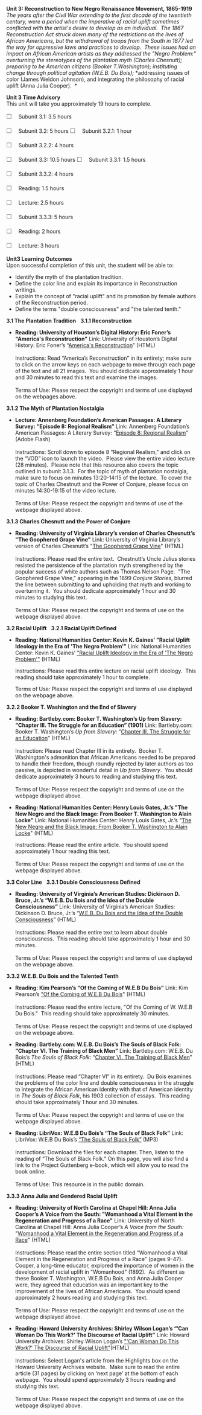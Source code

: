 **Unit 3: Reconstruction to New Negro Renaissance Movement, 1865-1919**
<span id="3"></span> 
*The years after the Civil War extending to the first decade of the
twentieth century, were a period when the imperative of racial uplift
sometimes conflicted with the artist's desire to develop as an
individual.  The 1867 Reconstruction Act struck down many of the
restrictions on the lives of African Americans, but the withdrawal of
troops from the South in 1877 led the way for oppressive laws and
practices to develop.  These issues had an impact on African American
artists as they addressed the "Negro Problem:" overturning the
stereotypes of the plantation myth (Charles Chesnutt); preparing to be
American citizens (Booker T.Washington); instituting change through
political agitation (W.E.B. Du Bois);* *addressing issues of color
(James Weldon Johnson), and integrating the philosophy of racial uplift
(Anna Julia Cooper).  *

**Unit 3 Time Advisory**  
This unit will take you approximately 19 hours to complete.  
  
 <span
style="color: rgb(85, 85, 85); font-family: 'Myriad Pro', 'Gill Sans', 'Gill Sans MT', Calibri, sans-serif; font-size: 16px; line-height: 24px; text-align: left; -webkit-text-size-adjust: none; ">☐
   </span>Subunit 3.1: 3.5 hours  
  
 <span
style="color: rgb(85, 85, 85); font-family: 'Myriad Pro', 'Gill Sans', 'Gill Sans MT', Calibri, sans-serif; font-size: 16px; line-height: 24px; text-align: left; -webkit-text-size-adjust: none; ">☐
   </span>Subunit 3.2: 5 hours
<span
style="color: rgb(85, 85, 85); font-family: 'Myriad Pro', 'Gill Sans', 'Gill Sans MT', Calibri, sans-serif; font-size: 16px; line-height: 24px; text-align: left; -webkit-text-size-adjust: none; ">☐
   </span>Subunit 3.2.1: 1 hour  
  
 <span
style="color: rgb(85, 85, 85); font-family: 'Myriad Pro', 'Gill Sans', 'Gill Sans MT', Calibri, sans-serif; font-size: 16px; line-height: 24px; text-align: left; -webkit-text-size-adjust: none; ">☐
   </span>Subunit 3.2.2: 4 hours

<span
style="color: rgb(85, 85, 85); font-family: 'Myriad Pro', 'Gill Sans', 'Gill Sans MT', Calibri, sans-serif; font-size: 16px; line-height: 24px; text-align: left; -webkit-text-size-adjust: none; ">☐
   </span>Subunit 3.3: 10.5 hours
<span
style="color: rgb(85, 85, 85); font-family: 'Myriad Pro', 'Gill Sans', 'Gill Sans MT', Calibri, sans-serif; font-size: 16px; line-height: 24px; text-align: left; -webkit-text-size-adjust: none; ">☐
   </span>Subunit 3.3.1: 1.5 hours  
  
 <span
style="color: rgb(85, 85, 85); font-family: 'Myriad Pro', 'Gill Sans', 'Gill Sans MT', Calibri, sans-serif; font-size: 16px; line-height: 24px; text-align: left; -webkit-text-size-adjust: none; ">☐
   </span>Subunit 3.3.2: 4 hours

<span
style="color: rgb(85, 85, 85); font-family: 'Myriad Pro', 'Gill Sans', 'Gill Sans MT', Calibri, sans-serif; font-size: 16px; line-height: 24px; text-align: left; -webkit-text-size-adjust: none; ">☐
   </span>Reading: 1.5 hours  
  
 <span
style="color: rgb(85, 85, 85); font-family: 'Myriad Pro', 'Gill Sans', 'Gill Sans MT', Calibri, sans-serif; font-size: 16px; line-height: 24px; text-align: left; -webkit-text-size-adjust: none; ">☐
   </span>Lecture: 2.5 hours

<span
style="color: rgb(85, 85, 85); font-family: 'Myriad Pro', 'Gill Sans', 'Gill Sans MT', Calibri, sans-serif; font-size: 16px; line-height: 24px; text-align: left; -webkit-text-size-adjust: none; ">☐
   </span>Subunit 3.3.3: 5 hours

<span
style="color: rgb(85, 85, 85); font-family: 'Myriad Pro', 'Gill Sans', 'Gill Sans MT', Calibri, sans-serif; font-size: 16px; line-height: 24px; text-align: left; -webkit-text-size-adjust: none; ">☐
   </span>Reading: 2 hours  
  
 <span
style="color: rgb(85, 85, 85); font-family: 'Myriad Pro', 'Gill Sans', 'Gill Sans MT', Calibri, sans-serif; font-size: 16px; line-height: 24px; text-align: left; -webkit-text-size-adjust: none; ">☐
   </span>Lecture: 3 hours

**Unit3 Learning Outcomes**  
Upon successful completion of this unit, the student will be able to:  
-   Identify the myth of the plantation tradition.
-   Define the color line and explain its importance in Reconstruction
    writings.
-   Explain the concept of "racial uplift" and its promotion by female
    authors of the Reconstruction period.
-   Define the terms "double consciousness" and "the talented tenth."

**3.1 The Plantation Tradition** <span id="3.1"></span> 
**3.1.1 Reconstruction** <span id="3.1.1"></span> 
-   **Reading: University of Houston’s Digital History: Eric Foner’s
    “America's Reconstruction”**
    Link: University of Houston’s Digital History: Eric Foner’s
    “[America's
    Reconstruction](http://www.digitalhistory.uh.edu/exhibits/reconstruction/index.html)”
    (HTML)  
        
     Instructions: Read “America’s Reconstruction” in its entirety; make
    sure to click on the arrow keys on each webpage to move through each
    page of the text and all 21 images.  You should dedicate
    approximately 1 hour and 30 minutes to read this text and examine
    the images.  
        
     Terms of Use: Please respect the copyright and terms of use
    displayed on the webpages above.

**3.1.2 The Myth of Plantation Nostalgia** <span id="3.1.2"></span> 
-   **Lecture: Annenberg Foundation’s American Passages: A Literary
    Survey: “Episode 8: Regional Realism”**
    Link: Annenberg Foundation’s American Passages: A Literary Survey:
    “[Episode 8: Regional
    Realism](http://learner.org/resources/series164.html)” (Adobe
    Flash)  
        
     Instructions: Scroll down to episode 8 “Regional Realism,” and
    click on the “VOD” icon to launch the video.  Please view the entire
    video lecture (28 minutes).  Please note that this resource also
    covers the topic outlined in subunit 3.1.3.  For the topic of myth
    of plantation nostalgia, make sure to focus on minutes 13:20-14:15
    of the lecture.  To cover the topic of Charles Chestnutt and the
    Power of Conjure, please focus on minutes 14:30-19:15 of the video
    lecture.  
        
     Terms of Use: Please respect the copyright and terms of use of the
    webpage displayed above.

**3.1.3 Charles Chesnutt and the Power of Conjure** <span
id="3.1.3"></span> 
-   **Reading: University of Virginia Library’s version of Charles
    Chesnutt’s "The Goophered Grape Vine"**
    Link: University of Virginia Library’s version of Charles Chesnutt’s
    "[The Goophered Grape
    Vine](http://etext.virginia.edu/etcbin/toccer-new2?id=CheGoop.sgm&images=images/modeng&data=/texts/english/modeng/parsed&tag=public&part=all)"
    (HTML)  
        
     Instructions: Please read the entire text.  Chestnutt’s Uncle
    Julius stories resisted the persistence of the plantation myth
    strengthened by the popular success of white authors such as Thomas
    Nelson Page.  "The Goophered Grape Vine," appearing in the 1899
    *Conjure Stories*, blurred the line between submitting to and
    upholding that myth and working to overturning it.  You should
    dedicate approximately 1 hour and 30 minutes to studying this
    text.  
        
     Terms of Use: Please respect the copyright and terms of use on the
    webpage displayed above.

**3.2 Racial Uplift** <span id="3.2"></span> 
**3.2.1 Racial Uplift Defined** <span id="3.2.1"></span> 
-   **Reading: National Humanities Center: Kevin K. Gaines’ "Racial
    Uplift Ideology in the Era of 'The Negro Problem’”**
    Link: National Humanities Center: Kevin K. Gaines’ ["Racial Uplift
    Ideology in the Era of 'The Negro
    Problem'"](http://nationalhumanitiescenter.org/tserve/freedom/1865-1917/essays/racialuplift.htm)
    (HTML)  
      
     Instructions: Please read this entire lecture on racial uplift
    ideology.  This reading should take approximately 1 hour to
    complete.  
      
     Terms of Use: Please respect the copyright and terms of use
    displayed on the webpage above.

**3.2.2 Booker T. Washington and the End of Slavery** <span
id="3.2.2"></span> 
-   **Reading: Bartleby.com: Booker T. Washington’s Up from Slavery:
    “Chapter III. The Struggle for an Education” (1901)**
    Link: Bartleby.com: Booker T. Washington’s *Up from Slavery:*
    “[Chapter III. The Struggle for an
    Education](http://www.bartleby.com/1004/3.html)” (HTML)  
        
     Instruction: Please read Chapter III in its entirety.  Booker T.
    Washington's admonition that African Americans needed to be prepared
    to handle their freedom, though roundly rejected by later authors as
    too passive, is depicted in wonderful detail in *Up from Slavery*. 
    You should dedicate approximately 3 hours to reading and studying
    this text.  
        
     Terms of Use: Please respect the copyright and terms of use on the
    webpage displayed above.

-   **Reading: National Humanities Center: Henry Louis Gates, Jr.’s "The
    New Negro and the Black Image: From Booker T. Washington to Alain
    Locke”**
    Link: National Humanities Center: Henry Louis Gates, Jr.’s "[The New
    Negro and the Black Image: From Booker T. Washington to Alain
    Locke](http://nationalhumanitiescenter.org/tserve/freedom/1917beyond/essays/newnegro.htm)"
    (HTML)  
      
     Instructions: Please read the entire article.  You should spend
    approximately 1 hour reading this text.  
        
     Terms of Use: Please respect the copyright and terms of use on the
    webpage displayed above.

**3.3 Color Line** <span id="3.3"></span> 
**3.3.1 Double Consciousness Defined** <span id="3.3.1"></span> 
-   **Reading: University of Virginia’s American Studies: Dickinson D.
    Bruce, Jr.’s “W.E.B. Du Bois and the Idea of the Double
    Consciousness”**
    Link: University of Virginia’s American Studies: Dickinson D. Bruce,
    Jr.’s “[W.E.B. Du Bois and the Idea of the Double
    Consciousness](http://xroads.virginia.edu/~UG03/souls/brucepg.html)”
    (HTML)  
        
     Instructions: Please read the entire text to learn about double
    consciousness.  This reading should take approximately 1 hour and 30
    minutes.  
        
     Terms of Use: Please respect the copyright and terms of use
    displayed on the webpage above.

**3.3.2 W.E.B. Du Bois and the Talented Tenth** <span
id="3.3.2"></span> 
-   **Reading: Kim Pearson’s "Of the Coming of W.E.B Du Bois”**
    Link: Kim Pearson’s ["Of the Coming of W.E.B Du
    Bois](http://kimpearson.net/?p=843)" (HTML)  
        
     Instructions: Please read the entire lecture, "Of the Coming of W.
    W.E.B Du Bois."  This reading should take approximately 30
    minutes.  
        
     Terms of Use: Please respect the copyright and terms of use
    displayed on the webpage above. 

-   **Reading: Bartleby.com: W.E.B. Du Bois’s The Souls of Black Folk:
    “Chapter VI. The Training of Black Men”**
    Link: Bartleby.com: W.E.B. Du Bois’s *The Souls of Black Folk:*
    “[Chapter VI. The Training of Black
    Men](http://www.bartleby.com/114/6.html)” (HTML)  
        
     Instructions: Please read “Chapter VI” in its entirety.  Du Bois
    examines the problems of the color line and double consciousness in
    the struggle to integrate the African American identity with that of
    American identity in *The Souls of Black Folk*, his 1903 collection
    of essays.  This reading should take approximately 1 hour and 30
    minutes.  
        
     Terms of Use: Please respect the copyright and terms of use on the
    webpage displayed above.

-   **Reading: LibriVox: W.E.B Du Bois’s “The Souls of Black Folk”**
    Link: LibriVox: W.E.B Du Bois’s [“The Souls of Black
    Folk”](http://librivox.org/souls-of-black-folks-by-web-du-bois/)
    (MP3)  
        
     Instructions: Download the files for each chapter. Then, listen to
    the reading of “The Souls of Black Folk.” On this page, you will
    also find a link to the Project Guttenberg e-book, which will allow
    you to read the book online.  
        
     Terms of Use: This resource is in the public domain.

**3.3.3 Anna Julia and Gendered Racial Uplift** <span
id="3.3.3"></span> 
-   **Reading: University of North Carolina at Chapel Hill: Anna Julia
    Cooper’s A Voice from the South: "Womanhood a Vital Element in the
    Regeneration and Progress of a Race"**
    Link: University of North Carolina at Chapel Hill: Anna Julia
    Cooper’s *A Voice from the South:* "[Womanhood a Vital Element in
    the Regeneration and Progress of a
    Race](http://docsouth.unc.edu/church/cooper/cooper.html#coope9)"
    (HTML)  
        
     Instructions: Please read the entire section titled “Womanhood a
    Vital Element in the Regeneration and Progress of a Race” (pages
    9-47).  Cooper, a long-time educator, explored the importance of
    women in the development of racial uplift in "Womanhood" (1892).  As
    different as these Booker T. Washington, W.E.B Du Bois, and Anna
    Julia Cooper were, they agreed that education was an important key
    to the improvement of the lives of African Americans.  You should
    spend approximately 2 hours reading and studying this text.  
        
     Terms of Use: Please respect the copyright and terms of use on the
    webpage displayed above. 

-   **Reading: Howard University Archives: Shirley Wilson Logan’s “’Can
    Woman Do This Work?’ The Discourse of Racial Uplift”**
    Link: Howard University Archives: Shirley Wilson Logan’s ["'Can
    Woman Do This Work?' The Discourse of Racial
    Uplift"](http://www.huarchivesnet.howard.edu/9908huarnet/)(HTML)  
        
     Instructions: Select Logan's article from the Highlights box on the
    Howard University Archives website.  Make sure to read the entire
    article (31 pages) by clicking on ‘next page’ at the bottom of each
    webpage.  You should spend approximately 3 hours reading and
    studying this text.  
        
     Terms of Use: Please respect the copyright and terms of use on the
    webpage displayed above.



